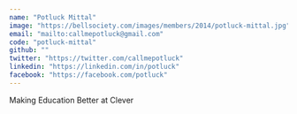 ```yaml
---
name: "Potluck Mittal"
image: "https://bellsociety.com/images/members/2014/potluck-mittal.jpg"
email: "mailto:callmepotluck@gmail.com"
code: "potluck-mittal"
github: ""
twitter: "https://twitter.com/callmepotluck"
linkedin: "https://linkedin.com/in/potluck"
facebook: "https://facebook.com/potluck"
---
```

Making Education Better at Clever
